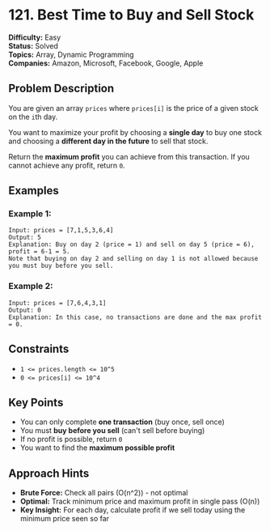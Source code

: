 # 121. Best Time to Buy and Sell Stock

**Difficulty:** Easy  
**Status:** Solved  
**Topics:** Array, Dynamic Programming  
**Companies:** Amazon, Microsoft, Facebook, Google, Apple

## Problem Description

You are given an array `prices` where `prices[i]` is the price of a given stock on the `i`th day.

You want to maximize your profit by choosing a **single day** to buy one stock and choosing a **different day in the future** to sell that stock.

Return the **maximum profit** you can achieve from this transaction. If you cannot achieve any profit, return `0`.

## Examples

### Example 1:
```
Input: prices = [7,1,5,3,6,4]
Output: 5
Explanation: Buy on day 2 (price = 1) and sell on day 5 (price = 6), profit = 6-1 = 5.
Note that buying on day 2 and selling on day 1 is not allowed because you must buy before you sell.
```

### Example 2:
```
Input: prices = [7,6,4,3,1]
Output: 0
Explanation: In this case, no transactions are done and the max profit = 0.
```

## Constraints

- `1 <= prices.length <= 10^5`
- `0 <= prices[i] <= 10^4`

## Key Points

- You can only complete **one transaction** (buy once, sell once)
- You must **buy before you sell** (can't sell before buying)
- If no profit is possible, return `0`
- You want to find the **maximum possible profit**

## Approach Hints

- **Brute Force:** Check all pairs (O(n^2)) - not optimal
- **Optimal:** Track minimum price and maximum profit in single pass (O(n))
- **Key Insight:** For each day, calculate profit if we sell today using the minimum price seen so far